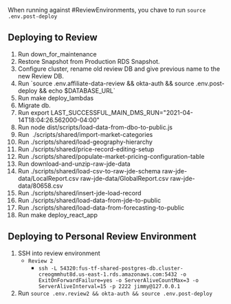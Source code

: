 When running against #ReviewEnvironments, you chave to run `source .env.post-deploy`

## Deploying to Review
1.  Run down\_for\_maintenance
2.  Restore Snapshot from Production RDS Snapshot.
3.  Configure cluster, rename old review DB and give previous name to the new Review DB.
4.  Run \`source .env.affiliate-data-review && okta-auth && source .env.post-deploy && echo $DATABASE\_URL\`
5.  Run make deploy\_lambdas
6.  Migrate db.
7.  Run export LAST\_SUCCESSFUL\_MAIN\_DMS\_RUN="2021-04-14T18:04:26.562000-04:00"
8.  Run node dist/scripts/load-data-from-dbo-to-public.js
9.  Run  ./scripts/shared/import-market-categories
10.  Run ./scripts/shared/load-geography-hierarchy
11.  Run ./scripts/shared/price-record-editing-setup
12.  Run ./scripts/shared/populate-market-pricing-configuration-table
13.  Run download-and-unzip-raw-jde-data
14.  Run ./scripts/shared/load-csv-to-raw-jde-schema raw-jde-data/LocalReport.csv raw-jde-data/GlobalReport.csv raw-jde-data/80658.csv
15.  Run ./scripts/shared/insert-jde-load-record
16.  Run ./scripts/shared/load-data-from-jde-to-public
17.  Run ./scripts/shared/load-data-from-forecasting-to-public
18.  Run make deploy\_react\_app

## Deploying to Personal Review Environment
1. SSH into review environment
 	- `Review 2`
		- `ssh -L 54320:fus-tf-shared-postgres-db.cluster-creogmmhut8d.us-east-1.rds.amazonaws.com:5432 -o ExitOnForwardFailure=yes -o ServerAliveCountMax=3 -o ServerAliveInterval=15 -p 2222 jimmy@127.0.0.1`
2. Run `source .env.review2 && okta-auth && source .env.post-deploy`